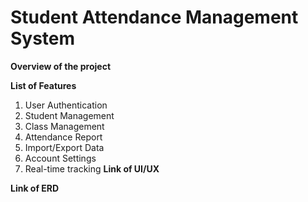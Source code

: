 # Student Attendance Management System

**Overview of the project**

**List of Features**
1. User Authentication
2. Student Management
3. Class Management
4. Attendance Report
5. Import/Export Data
6. Account Settings
7. Real-time tracking
**Link of UI/UX**

**Link of ERD**
